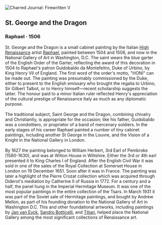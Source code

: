 <div class="artwork-of-the-day">
  <div class="container">
    <div class="img-wrapper">
      <img
        src="https://uploads8.wikiart.org/images/raphael/st-george-and-the-dragon-1506.jpg!Large.jpg"
        alt="Charred Journal: Firewritten V" />
    </div>
    <div class="artwork-detail">
      <div class="artwork-origin"> 
        <h2 class="artwork-name">St. George and the Dragon</h2>
        <h3 class="artist">
          Raphael
                    ·  1506
        </h3>
      </div>
      <p class="description">
        <span class="artwork-description-text ng-binding" ng-bind-html="viewModel.ArtworkOfTheDay.Description | unsafe">St. George and the Dragon is a small cabinet painting by the Italian <a target="_blank" href="/en/artists-by-art-movement/high-renaissance">High Renaissance</a> artist <a target="_blank" href="/en/raphael">Raphael</a>, painted between 1504 and 1506, and now in the National Gallery of Art in Washington, D.C. The saint wears the blue garter of the English Order of the Garter, reflecting the award of this decoration in 1504 to Raphael's patron Guidobaldo da Montefeltro, Duke of Urbino, by King Henry VII of England. The first word of the order's motto, "HONI" can be made out. The painting was presumably commissioned by the Duke, either to present to the English emissary who brought the regalia to Urbino, Sir Gilbert Talbot, or to Henry himself—recent scholarship suggests the latter. The honour paid to a minor Italian ruler reflected Henry's appreciation of the cultural prestige of Renaissance Italy as much as any diplomatic purpose.
<br>
<br>The traditional subject, Saint George and the Dragon, combining chivalry and Christianity, is appropriate for the occasion; like his father, Guidobaldo was a condottiero, or proprietor of a band of mercenary soldiers. In the early stages of his career Raphael painted a number of tiny cabinet paintings, including another St George in the Louvre, and the Vision of a Knight in the National Gallery in London.
<br>
<br>By 1627 the painting belonged to William Herbert, 3rd Earl of Pembroke (1580-1630), and was at Wilton House in Wiltshire. Either the 3rd or 4th earl presented it to King Charles I of England. After the English Civil War it was sold in one of the sales of the Royal Collection at Somerset House in London on 19 December 1651. Soon after it was in France. The painting was later a highlight of the Pierre Crozat collection which was acquired through Diderot's mediation by Catherine II of Russia in 1772. For a century and a half, the panel hung in the Imperial Hermitage Museum. It was one of the most popular paintings in the entire collection of the Tsars. In March 1931 it was part of the Soviet sale of Hermitage paintings, and bought by Andrew Mellon, as part of his founding donation to the National Gallery of Art in Washington D.C. This and other foundational artworks, including paintings by <a target="_blank" href="/en/jan-van-eyck">Jan van Eyck</a>, <a target="_blank" href="/en/sandro-botticelli">Sandro Botticelli</a>, and <a target="_blank" href="/en/titian">Titian</a>, helped place the National Gallery among the most significant collections of Renaissance art.</span>
                        <div class="text-shadow-container" ng-show="showShadow" style=""></div>
      </p>
    </div>
  </div>

</div>
